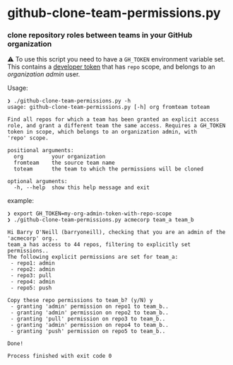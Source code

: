 # github-clone-team-permissions.py

### clone repository roles between teams in your GitHub organization

:warning: To use this script you need to have a `GH_TOKEN` environment variable set.  This contains a [developer
token](https://docs.github.com/en/authentication/keeping-your-account-and-data-secure/creating-a-personal-access-token) 
that has `repo` scope, and belongs to an _organization admin_ user.   

Usage:
```
❯ ./github-clone-team-permissions.py -h
usage: github-clone-team-permissions.py [-h] org fromteam toteam

Find all repos for which a team has been granted an explicit access role, and grant a different team the same access. Requires a GH_TOKEN token in scope, which belongs to an organization admin, with
'repo' scope.

positional arguments:
  org         your organization
  fromteam    the source team name
  toteam      the team to which the permissions will be cloned

optional arguments:
  -h, --help  show this help message and exit
```

example:
```
❯ export GH_TOKEN=my-org-admin-token-with-repo-scope
❯ ./github-clone-team-permissions.py acmecorp team_a team_b

Hi Barry O'Neill (barryoneill), checking that you are an admin of the 'acmecorp' org..
team_a has access to 44 repos, filtering to explicitly set permissions..
The following explicit permissions are set for team_a:
 - repo1: admin
 - repo2: admin
 - repo3: pull
 - repo4: admin
 - repo5: push
 
Copy these repo permissions to team_b? (y/N) y
 - granting 'admin' permission on repo1 to team_b..
 - granting 'admin' permission on repo2 to team_b..
 - granting 'pull' permission on repo3 to team_b..
 - granting 'admin' permission on repo4 to team_b..
 - granting 'push' permission on repo5 to team_b..
 
Done!

Process finished with exit code 0  
```


